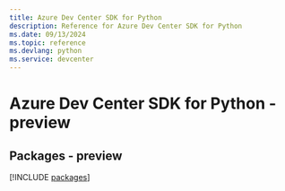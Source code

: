 ```yaml
---
title: Azure Dev Center SDK for Python
description: Reference for Azure Dev Center SDK for Python
ms.date: 09/13/2024
ms.topic: reference
ms.devlang: python
ms.service: devcenter
---
```

# Azure Dev Center SDK for Python - preview
## Packages - preview
[!INCLUDE [packages](dev-center-index.md)]
